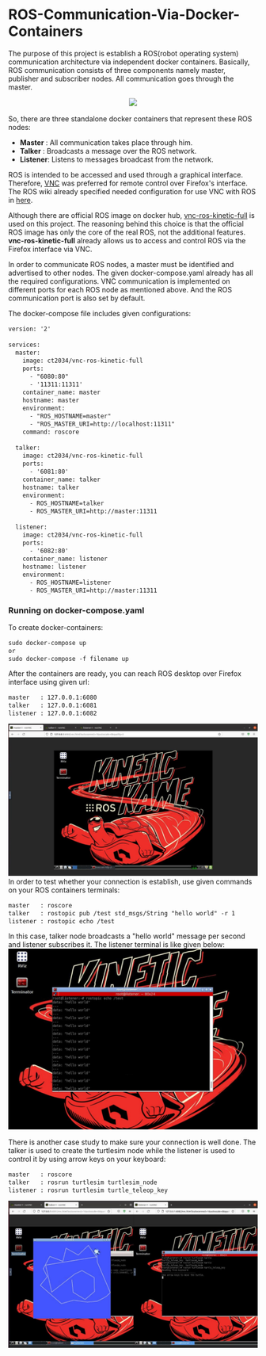 # ROS-Communication-Via-Docker-Containers

The purpose of this project is establish a ROS(robot operating system) communication architecture via independent docker containers. Basically, ROS communication consists of three components namely master, publisher and subscriber nodes. All communication goes through the master. 

<p align="center" width="100%">
    <img width="50%" src="https://www.oreilly.com/library/view/ros-robotics-projects/9781838649326/assets/b0f8d364-972d-4e00-82d7-c5d3d0ee8339.png"> 
</p>

So, there are three standalone docker containers that represent these ROS nodes: 
- **Master**  : All communication takes place through him.
- **Talker**  : Broadcasts a message over the ROS network.
- **Listener**: Listens to messages broadcast from the network.

ROS is intended to be accessed and used through a graphical interface. Therefore, [VNC](https://www.realvnc.com/en/connect/download/viewer/) was preferred for remote control over Firefox's interface. The ROS wiki already specified needed configuration for use VNC with ROS in [here](http://wiki.ros.org/docker/Tutorials/GUI).

Although there are official ROS image on docker hub, [vnc-ros-kinetic-full](https://hub.docker.com/r/ct2034/vnc-ros-kinetic-full/) is used on this project. The reasoning behind this choice is that the official ROS image has only the core of the real ROS, not the additional features. **vnc-ros-kinetic-full** already allows us to access and control ROS via the Firefox interface via VNC.

In order to communicate ROS nodes, a master must be identified and advertised to other nodes. The given docker-compose.yaml already has all the required configurations. VNC communication is implemented on different ports for each ROS node as mentioned above. And the ROS communication port is also set by default.

The docker-compose file includes given configurations: 
```
version: '2'
 
services:
  master:
    image: ct2034/vnc-ros-kinetic-full
    ports:
      - "6080:80"
      - '11311:11311'
    container_name: master
    hostname: master
    environment:
      - "ROS_HOSTNAME=master"
      - "ROS_MASTER_URI=http://localhost:11311"
    command: roscore

  talker:
    image: ct2034/vnc-ros-kinetic-full
    ports:
      - '6081:80'
    container_name: talker
    hostname: talker
    environment:
      - ROS_HOSTNAME=talker
      - ROS_MASTER_URI=http://master:11311
          
  listener:
    image: ct2034/vnc-ros-kinetic-full
    ports:
      - '6082:80'
    container_name: listener
    hostname: listener
    environment:
      - ROS_HOSTNAME=listener
      - ROS_MASTER_URI=http://master:11311
```
### Running on docker-compose.yaml 
To create docker-containers: 
```
sudo docker-compose up
or
sudo docker-compose -f filename up
```
After the containers are ready, you can reach ROS desktop over Firefox interface using given url:
```
master   : 127.0.0.1:6080
talker   : 127.0.0.1:6081
listener : 127.0.0.1:6082
```
![](https://github.com/zekeriyyaa/ROS-Communication-Via-Docker-Containers/blob/master/ros_kinetic_vnc.jpg)
In order to test whether your connection is establish, use given commands on your ROS containers terminals:
```
master   : roscore
talker   : rostopic pub /test std_msgs/String "hello world" -r 1
listener : rostopic echo /test
```
In this case, talker node broadcasts a "hello world" message per second and listener subscribes it. The listener terminal is like given below:
![](https://github.com/zekeriyyaa/ROS-Communication-Via-Docker-Containers/blob/master/listener.jpg)

There is another case study to make sure your connection is well done. The talker is used to create the turtlesim node while the listener is used to control it by using arrow keys on your keyboard:
```
master   : roscore
talker   : rosrun turtlesim turtlesim_node
listener : rosrun turtlesim turtle_teleop_key
```
![](https://github.com/zekeriyyaa/ROS-Communication-Via-Docker-Containers/blob/master/turtlesim_app.jpg)

